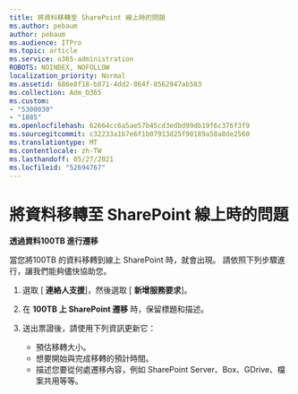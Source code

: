 ```yaml
---
title: 將資料移轉至 SharePoint 線上時的問題
ms.author: pebaum
author: pebaum
ms.audience: ITPro
ms.topic: article
ms.service: o365-administration
ROBOTS: NOINDEX, NOFOLLOW
localization_priority: Normal
ms.assetid: 686e8f18-b871-4dd2-864f-8562947ab583
ms.collection: Adm_O365
ms.custom:
- "5300030"
- "1885"
ms.openlocfilehash: 62664cc6a5ae57b45cd3edbd99db19f6c376f3f9
ms.sourcegitcommit: c32233a1b7e6f1b07913d25f90189a58a8de2560
ms.translationtype: MT
ms.contentlocale: zh-TW
ms.lasthandoff: 05/27/2021
ms.locfileid: "52694767"
---
```

# <a name="issues-while-migrating-data-to-sharepoint-online"></a>將資料移轉至 SharePoint 線上時的問題

**透過資料100TB 進行遷移**

當您將100TB 的資料移轉到線上 SharePoint 時，就會出現。 請依照下列步驟進行，讓我們能夠儘快協助您。 

1. 選取 [ **連絡人支援**]，然後選取 [ **新增服務要求**]。 
2. 在 **100TB 上 SharePoint 遷移** 時，保留標題和描述。
3. 送出票證後，請使用下列資訊更新它： 

    - 預估移轉大小。
    - 想要開始與完成移轉的預計時間。
    - 描述您要從何處遷移內容，例如 SharePoint Server、Box、GDrive、檔案共用等等。
